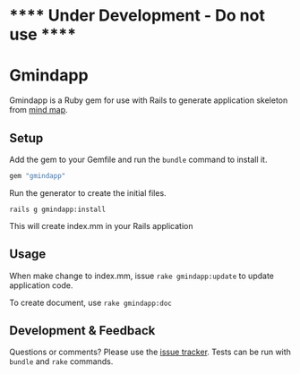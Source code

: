 # **** Under Development - Do not use ****

# Gmindapp

Gmindapp is a Ruby gem for use with Rails to generate application skeleton from [mind map](http://freemind.sourceforge.net/wiki/index.php/Main_Page).

## Setup

Add the gem to your Gemfile and run the `bundle` command to install it.

```ruby
gem "gmindapp"
```

Run the generator to create the initial files.

```
rails g gmindapp:install
```

This will create index.mm in your Rails application

## Usage


When make change to index.mm, issue `rake gmindapp:update` to update application code.

To create document, use `rake gmindapp:doc`


## Development & Feedback

Questions or comments? Please use the [issue tracker](https://github.com/songrit/gmindapp/issues). Tests can be run with `bundle` and `rake` commands.
